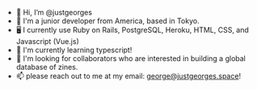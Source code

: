 - 👋 Hi, I’m @justgeorges
- 🌱 I'm a junior developer from America, based in Tokyo.
- 🖥️ I currently use Ruby on Rails, PostgreSQL, Heroku, HTML, CSS, and Javascript (Vue.js)
- 👀 I'm currently learning typescript!
- 💞️ I'm looking for collaborators who are interested in building a global database of zines.
- 📫 please reach out to me at my email: george@justgeorges.space!
